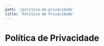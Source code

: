 ```yaml
---
path: '/politica-de-privacidade'
title: 'Política de Privacidade'
---
```


# Política de Privacidade
